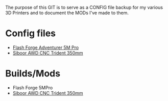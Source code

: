 The purpose of this GIT is to serve as a CONFIG file backup for my various 3D Printers and to document the MODs I've made to them.
# Config files
- [Flash Forge Adventurer 5M Pro](https://github.com/jeffalanmcclain/3DPrinter/tree/main/Flash%20Forge%20Config)
- [Siboor AWD CNC Trident 350mm](https://github.com/jeffalanmcclain/3DPrinter/tree/main/Siboor%20Trident%20Config)
# Builds/Mods
- Flash Forge 5MPro
- [Siboor AWD CNC Trident 350mm]()
